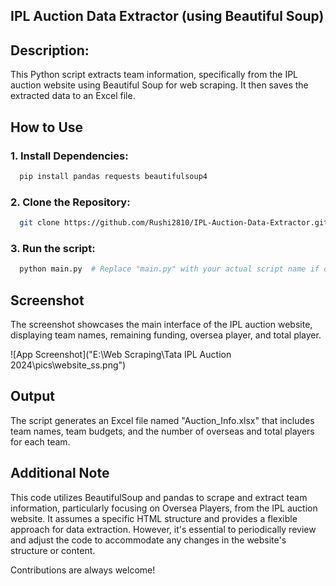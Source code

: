 
## IPL Auction Data Extractor (using Beautiful Soup)

## Description:

This Python script extracts team information, specifically from the IPL auction website using Beautiful Soup for web scraping. It then saves the extracted data to an Excel file.

## How to Use

### 1. Install Dependencies:

```bash
  pip install pandas requests beautifulsoup4
```
### 2. Clone the Repository:
```bash
  git clone https://github.com/Rushi2810/IPL-Auction-Data-Extractor.git
```
### 3. Run the script:
```bash
  python main.py  # Replace "main.py" with your actual script name if different
```

## Screenshot
The screenshot showcases the main interface of the IPL auction website, displaying team names, remaining funding, oversea player, and total player.

![App Screenshot]("E:\Web Scraping\Tata IPL Auction 2024\pics\website_ss.png")


## Output

The script generates an Excel file named "Auction_Info.xlsx" that includes team names, team budgets, and the number of overseas and total players for each team.


## Additional Note


This code utilizes BeautifulSoup and pandas to scrape and extract team information, particularly focusing on Oversea Players, from the IPL auction website. It assumes a specific HTML structure and provides a flexible approach for data extraction. However, it's essential to periodically review and adjust the code to accommodate any changes in the website's structure or content.

Contributions are always welcome!


